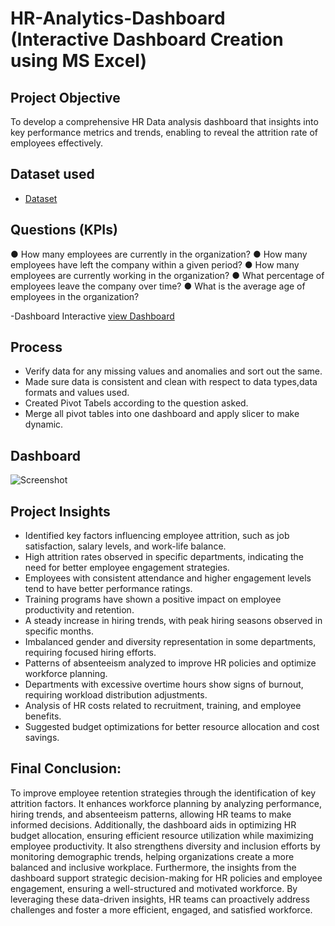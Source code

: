 # HR-Analytics-Dashboard (Interactive Dashboard Creation using MS Excel)
## Project Objective
To develop a comprehensive HR Data analysis dashboard that insights into key performance metrics and trends, enabling to reveal the attrition rate of employees effectively.

## Dataset used
- <a href= "https://github.com/Nikita-Raykar983/Excel-HR-Analytics-Dashboard/blob/main/Nikita_HR%20Analytics_Dashboard.xlsx"> Dataset</a>

## Questions (KPIs)
● How many employees are currently in the organization?
● How many employees have left the company within a given period?
● How many employees are currently working in the organization?
● What percentage of employees leave the company over time? 
● What is the average age of employees in the organization?

 -Dashboard Interactive  <a href="https://github.com/Nikita-Raykar983/Excel-HR-Analytics-Dashboard/blob/main/Screenshot.png">view Dashboard</a>

## Process
- Verify data for any missing values and anomalies and sort out the same.
- Made sure data is consistent and clean with respect to data types,data formats and values used.
- Created Pivot Tabels according to the question asked.
- Merge all pivot tables into one dashboard and apply slicer to make dynamic.

## Dashboard
![Screenshot](https://github.com/user-attachments/assets/42f432de-7589-4c7c-bded-97c78668773f)
 
## Project Insights
- Identified key factors influencing employee attrition, such as job satisfaction, salary levels, and work-life balance.  
- High attrition rates observed in specific departments, indicating the need for better employee engagement strategies.  
- Employees with consistent attendance and higher engagement levels tend to have better performance ratings.  
- Training programs have shown a positive impact on employee productivity and retention.  
- A steady increase in hiring trends, with peak hiring seasons observed in specific months.  
- Imbalanced gender and diversity representation in some departments, requiring focused hiring efforts.  
- Patterns of absenteeism analyzed to improve HR policies and optimize workforce planning.  
- Departments with excessive overtime hours show signs of burnout, requiring workload distribution adjustments.  
- Analysis of HR costs related to recruitment, training, and employee benefits.  
- Suggested budget optimizations for better resource allocation and cost savings.  


## Final Conclusion:
To improve employee retention strategies through the identification of key attrition factors. It enhances workforce planning by analyzing performance, hiring trends, and absenteeism patterns, allowing HR teams to make informed decisions. Additionally, the dashboard aids in optimizing HR budget allocation, ensuring efficient resource utilization while maximizing employee productivity. It also strengthens diversity and inclusion efforts by monitoring demographic trends, helping organizations create a more balanced and inclusive workplace. Furthermore, the insights from the dashboard support strategic decision-making for HR policies and employee engagement, ensuring a well-structured and motivated workforce. By leveraging these data-driven insights, HR teams can proactively address challenges and foster a more efficient, engaged, and satisfied workforce.
